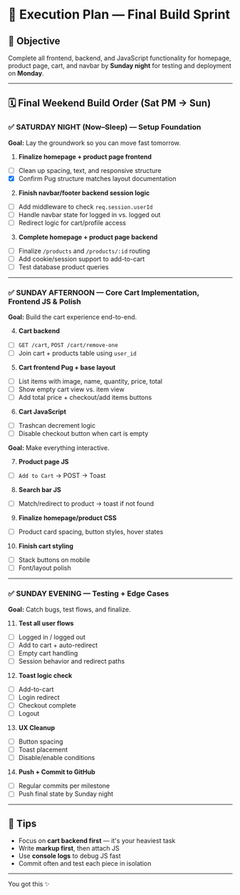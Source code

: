 # 💪 Execution Plan — Final Build Sprint

## 🌟 Objective

Complete all frontend, backend, and JavaScript functionality for homepage, product page, cart, and navbar by **Sunday night** for testing and deployment on **Monday**.

---

## 🗓️ Final Weekend Build Order (Sat PM → Sun)

### ✅ **SATURDAY NIGHT (Now–Sleep) — Setup Foundation**

**Goal:** Lay the groundwork so you can move fast tomorrow.

1. **Finalize homepage + product page frontend**

- [ ] Clean up spacing, text, and responsive structure
- [x] Confirm Pug structure matches layout documentation

2. **Finish navbar/footer backend session logic**

- [ ] Add middleware to check `req.session.userId`
- [ ] Handle navbar state for logged in vs. logged out
- [ ] Redirect logic for cart/profile access

3. **Complete homepage + product page backend**

- [ ] Finalize `/products` and `/products/:id` routing
- [ ] Add cookie/session support to add-to-cart
- [ ] Test database product queries

---

### ✅ **SUNDAY AFTERNOON — Core Cart Implementation, Frontend JS & Polish**

**Goal:** Build the cart experience end-to-end.

4. **Cart backend**

- [ ] `GET /cart`, `POST /cart/remove-one`
- [ ] Join cart + products table using `user_id`

5. **Cart frontend Pug + base layout**

- [ ] List items with image, name, quantity, price, total
- [ ] Show empty cart view vs. item view
- [ ] Add total price + checkout/add items buttons

6. **Cart JavaScript**

- [ ] Trashcan decrement logic
- [ ] Disable checkout button when cart is empty

**Goal:** Make everything interactive.

7. **Product page JS**

- [ ] `Add to Cart` → POST → Toast

8. **Search bar JS**

- [ ] Match/redirect to product → toast if not found

9. **Finalize homepage/product CSS**

- [ ] Product card spacing, button styles, hover states

10. **Finish cart styling**

- [ ] Stack buttons on mobile
- [ ] Font/layout polish

---

### ✅ **SUNDAY EVENING — Testing + Edge Cases**

**Goal:** Catch bugs, test flows, and finalize.

11. **Test all user flows**

- [ ] Logged in / logged out
- [ ] Add to cart + auto-redirect
- [ ] Empty cart handling
- [ ] Session behavior and redirect paths

12. **Toast logic check**

- [ ] Add-to-cart
- [ ] Login redirect
- [ ] Checkout complete
- [ ] Logout

13. **UX Cleanup**

- [ ] Button spacing
- [ ] Toast placement
- [ ] Disable/enable conditions

14. **Push + Commit to GitHub**

- [ ] Regular commits per milestone
- [ ] Push final state by Sunday night

---

## 🔄 Tips

* Focus on **cart backend first** — it's your heaviest task
* Write **markup first**, then attach JS
* Use **console logs** to debug JS fast
* Commit often and test each piece in isolation

---

You got this ✨